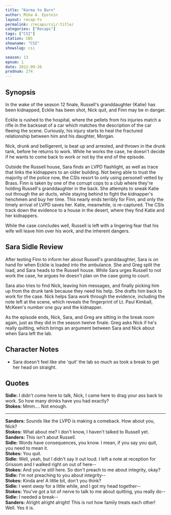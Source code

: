```yaml
---
title: "Karma to Burn"
author: Mika A. Epstein
layout: recap-tv
permalink: /recaps/csi/:title/
categories: ["Recaps"]
tags: ["CSI"]
station: CBS
showname: "CSI"
showslug: csi

season: 13  
epnum: 1  
date: 2012-09-26  
prodnum: 274  
---
```


## Synopsis

In the wake of the season 12 finale, Russell's granddaughter (Katie) has been kidnapped, Ecklie has been shot, Nick quit, and Finn may be in danger.

Ecklie is rushed to the hospital, where the pellets from his injuries match a rifle in the backseat of a car which matches the description of the car fleeing the scene. Curiously, his injury starts to heal the fractured relationship between him and his daughter, Morgan.

Nick, drunk and belligerent, is beat up and arrested, and thrown in the drunk tank, before he returns to work. While he works the case, he doesn't decide if he wants to come back to work or not by the end of the episode.

Outside the Russell house, Sara finds an LVPD flashlight, as well as trace that links the kidnappers to an older building. Not being able to trust the majority of the police now, the CSIs resort to only using personell vetted by Brass. Finn is taken by one of the corrupt cops to a club where they're holding Russell's granddaughter in the back. She attempts to sneak Katie out through the air ducts, while staying behind to fight the kidnapper's henchmen and buy her time. This nearly ends terribly for Finn, and only the timely arrival of LVPD saves her. Katie, meanwhile, is re-captured. The CSIs track down the evidence to a house in the desert, where they find Katie and her kidnappers.

While the case concludes well, Russell is left with a lingering fear that his wife will leave him over his work, and the inherent dangers.

## Sara Sidle Review

After texting Finn to inform her about Russell's granddaughter, Sara is on hand for when Ecklie is loaded into the ambulance. She and Greg split the load, and Sara heads to the Russell house. While Sara urges Russell to not work the case, he argues he doesn't plan on the case going to court.

Sara also tries to find Nick, leaving him messages, and finally picking him up from the drunk tank because they need his help. She drafts him back to work for the case. Nick helps Sara work through the evidence, including the note left at the scene, which reveals the fingerprint of Lt. Paul Kimball, McKeen's number one guy and the kidnapper.

As the episode ends, Nick, Sara, and Greg are sitting in the break room again, just as they did in the season twelve finale. Greg asks Nick if he's really quitting, which brings an argument between Sara and Nick about when Sara left the lab.

## Character Notes

* Sara doesn't feel like she 'quit' the lab so much as took a break to get her head on straight.

## Quotes

**Sidle:** I didn't come here to talk, Nick, I came here to drag your ass back to work. So how many drinks have you had exactly?  
**Stokes:** Mmm.... Not enough.

* * *

**Sanders:** Sounds like the LVPD is making a comeback. How about you, Nick?  
**Stokes:** What about me? I don't know, I haven't talked to Russell yet.  
**Sanders:** This isn't about Russell.  
**Sidle:** Words have consequences, you know. I mean, if you say you quit, you need to mean it.  
**Stokes:** You quit.  
**Sidle:** Well, yeah, but I didn't say it out loud. I left a note at reception for Grissom and I walked right on out of here--  
**Stokes:** And you're still here. So don't preach to me about integrity, okay?  
**Sidle:** I'm not preaching to you about integrity--  
**Stokes:** Kinda are! A little bit, don't you think?  
**Sidle:** I went *away* for a little while, and I got my head together--  
**Stokes:** You've got a lot of nerve to talk to me about quitting, you really do--  
**Sidle:** I needed a break--  
**Sanders:** Alright alright alright! This is not how family treats each other! Well. Yes it is.

